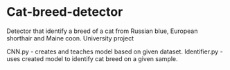 # Cat-breed-detector
Detector that identify a breed of a cat from Russian blue, European shorthair and Maine coon. University project 

CNN.py - creates and teaches model based on given dataset.
Identifier.py - uses created model to identify cat breed on a given sample.
